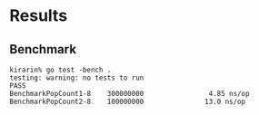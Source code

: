 # Results

## Benchmark

```
kirarin% go test -bench .
testing: warning: no tests to run
PASS
BenchmarkPopCount1-8    300000000                4.85 ns/op
BenchmarkPopCount2-8    100000000               13.0 ns/op
```
